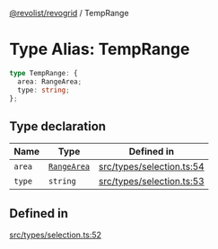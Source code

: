[@revolist/revogrid](README.md) / TempRange

# Type Alias: TempRange

```ts
type TempRange: {
  area: RangeArea;
  type: string;
};
```

## Type declaration

| Name | Type | Defined in |
| ------ | ------ | ------ |
| `area` | [`RangeArea`](TypeAlias.RangeArea.md) | [src/types/selection.ts:54](https://github.com/revolist/revogrid/blob/1ed53ebfdb262e9a8c2e5e06c64cb87ad0050ffc/src/types/selection.ts#L54) |
| `type` | `string` | [src/types/selection.ts:53](https://github.com/revolist/revogrid/blob/1ed53ebfdb262e9a8c2e5e06c64cb87ad0050ffc/src/types/selection.ts#L53) |

## Defined in

[src/types/selection.ts:52](https://github.com/revolist/revogrid/blob/1ed53ebfdb262e9a8c2e5e06c64cb87ad0050ffc/src/types/selection.ts#L52)
